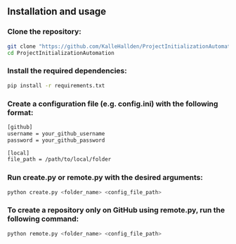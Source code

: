 ## Installation and usage


### Clone the repository:
```bash
git clone "https://github.com/KalleHallden/ProjectInitializationAutomation.git"
cd ProjectInitializationAutomation
```

### Install the required dependencies:
```bash
pip install -r requirements.txt
```

### Create a configuration file (e.g. config.ini) with the following format:
```bash
[github]
username = your_github_username
password = your_github_password

[local]
file_path = /path/to/local/folder
```

### Run create.py or remote.py with the desired arguments:
```bash
python create.py <folder_name> <config_file_path>
```

### To create a repository only on GitHub using remote.py, run the following command:
```bash
python remote.py <folder_name> <config_file_path>
```
